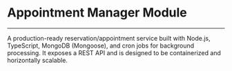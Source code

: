 # Appointment Manager Module

---

A production-ready reservation/appointment service built with Node.js, TypeScript, MongoDB (Mongoose), and cron jobs for background processing.
It exposes a REST API and is designed to be containerized and horizontally scalable.
